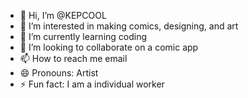 - 👋 Hi, I’m @KEPCOOL
- 👀 I’m interested in making comics, designing, and art
- 🌱 I’m currently learning coding
- 💞️ I’m looking to collaborate on a comic app
- 📫 How to reach me email
- 😄 Pronouns: Artist
- ⚡ Fun fact: I am a individual worker

<!---
KEPCOOL/KEPCOOL is a ✨ special ✨ repository because its `README.md` (this file) appears on your GitHub profile.
You can click the Preview link to take a look at your changes.
--->
